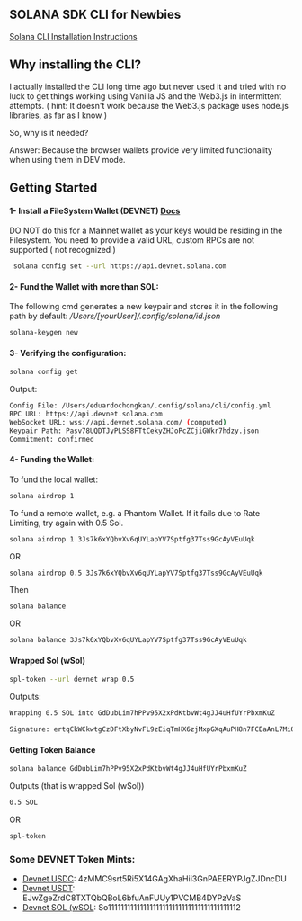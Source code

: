 ## SOLANA SDK CLI for Newbies

[Solana CLI Installation Instructions](https://docs.solanalabs.com/cli/install)

## Why installing the CLI?

I actually installed the CLI long time ago but never used it and tried with no luck to get things working using Vanilla JS and the Web3.js in intermittent attempts. ( hint: It doesn't work because the Web3.js package uses node.js libraries, as far as I know ) 

So, why is it needed? 

Answer: Because the browser wallets provide very limited functionality when using them in DEV mode. 

## Getting Started

#### 1- **Install a FileSystem Wallet (DEVNET)** [Docs](https://docs.solanalabs.com/cli/wallets/paper)

DO NOT do this for a Mainnet wallet as your keys would be residing in the Filesystem. You need to provide a valid URL, custom RPCs are not supported ( not recognized )

```bash
 solana config set --url https://api.devnet.solana.com
```

#### 2- Fund the Wallet with more than SOL: 

The following cmd generates a new keypair and stores it in the following path by default: _/Users/[yourUser]/.config/solana/id.json_

```bash
solana-keygen new
```

#### 3- Verifying the configuration: 

```bash
solana config get
```

Output: 

```bash 
Config File: /Users/eduardochongkan/.config/solana/cli/config.yml
RPC URL: https://api.devnet.solana.com
WebSocket URL: wss://api.devnet.solana.com/ (computed)
Keypair Path: Pasv78UQDTJyPLSS8FTtCekyZHJoPcZCjiGWkr7hdzy.json
Commitment: confirmed
```

#### 4- Funding the Wallet:

To fund the local wallet: 
```bash
solana airdrop 1
```

To fund a remote wallet, e.g. a Phantom Wallet. If it fails due to Rate Limiting, try again with 0.5 Sol. 

```bash
solana airdrop 1 3Js7k6xYQbvXv6qUYLapYV7Sptfg37Tss9GcAyVEuUqk 
```
OR 
```bash
solana airdrop 0.5 3Js7k6xYQbvXv6qUYLapYV7Sptfg37Tss9GcAyVEuUqk 
```

Then 

```bash
solana balance
```
OR 
```bash
solana balance 3Js7k6xYQbvXv6qUYLapYV7Sptfg37Tss9GcAyVEuUqk 
```

#### Wrapped Sol (wSol)

```bash
spl-token --url devnet wrap 0.5 
```
Outputs:
```bash
Wrapping 0.5 SOL into GdDubLim7hPPv95X2xPdKtbvWt4gJJ4uHfUYrPbxmKuZ

Signature: ertqCkWCkwtgCzDFtXbyNvFL9zEiqTmHX6zjMxpGXqAuPH8n7FCEaAnL7MiQpmL6cWGVWtEBVPXcRkqSKAvYNrx
```

#### Getting Token Balance

```bash
solana balance GdDubLim7hPPv95X2xPdKtbvWt4gJJ4uHfUYrPbxmKuZ
```
Outputs (that is wrapped Sol (wSol))
```bash
0.5 SOL
```
OR

```bash
spl-token 
```

### Some DEVNET Token Mints: 

- [Devnet USDC](https://explorer.solana.com/address/DL4ivZm3NVHWk9ZvtcqTchxoKArDK4rT3vbDx2gYVr7P?cluster=devnet): 4zMMC9srt5Ri5X14GAgXhaHii3GnPAEERYPJgZJDncDU
- [Devnet USDT](https://explorer.solana.com/address/EJwZgeZrdC8TXTQbQBoL6bfuAnFUUy1PVCMB4DYPzVaS?cluster=devnet): EJwZgeZrdC8TXTQbQBoL6bfuAnFUUy1PVCMB4DYPzVaS
- [Devnet SOL (wSOL](https://explorer.solana.com/address/So11111111111111111111111111111111111111112?cluster=devnet): So11111111111111111111111111111111111111112
